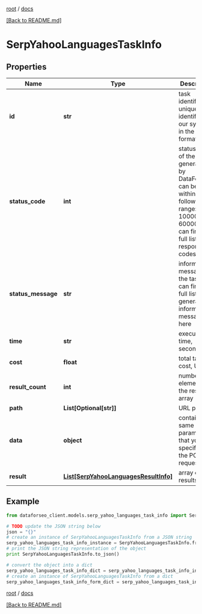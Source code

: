 [root](./../ "root") / [docs](./ "docs")

[[Back to README.md]](./../README.md "[Back to README.md]")

# SerpYahooLanguagesTaskInfo

## Properties

Name | Type | Description | Notes
------------ | ------------- | ------------- | -------------
**id** | **str** | task identifier unique task identifier in our system in the UUID format | [optional]
**status_code** | **int** | status code of the task generated by DataForSEO, can be within the following range: 10000-60000 you can find the full list of the response codes here | [optional]
**status_message** | **str** | informational message of the task you can find the full list of general informational messages here | [optional]
**time** | **str** | execution time, seconds | [optional]
**cost** | **float** | total tasks cost, USD | [optional]
**result_count** | **int** | number of elements in the result array | [optional]
**path** | **List[Optional[str]]** | URL path | [optional]
**data** | **object** | contains the same parameters that you specified in the POST request | [optional]
**result** | [**List[SerpYahooLanguagesResultInfo]**](SerpYahooLanguagesResultInfo.md) | array of results | [optional]

## Example

```python
from dataforseo_client.models.serp_yahoo_languages_task_info import SerpYahooLanguagesTaskInfo

# TODO update the JSON string below
json = "{}"
# create an instance of SerpYahooLanguagesTaskInfo from a JSON string
serp_yahoo_languages_task_info_instance = SerpYahooLanguagesTaskInfo.from_json(json)
# print the JSON string representation of the object
print SerpYahooLanguagesTaskInfo.to_json()

# convert the object into a dict
serp_yahoo_languages_task_info_dict = serp_yahoo_languages_task_info_instance.to_dict()
# create an instance of SerpYahooLanguagesTaskInfo from a dict
serp_yahoo_languages_task_info_form_dict = serp_yahoo_languages_task_info.from_dict(serp_yahoo_languages_task_info_dict)
```

  

[root](./../ "root") / [docs](./ "docs")

[[Back to README.md]](./../README.md "[Back to README.md]")
